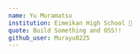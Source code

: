 ```yaml
---
name: Yu Muramatsu
institution: Eimeikan High School 🚩
quote: Build Something and OSS!!
github_user: Murayu0225
---
```

